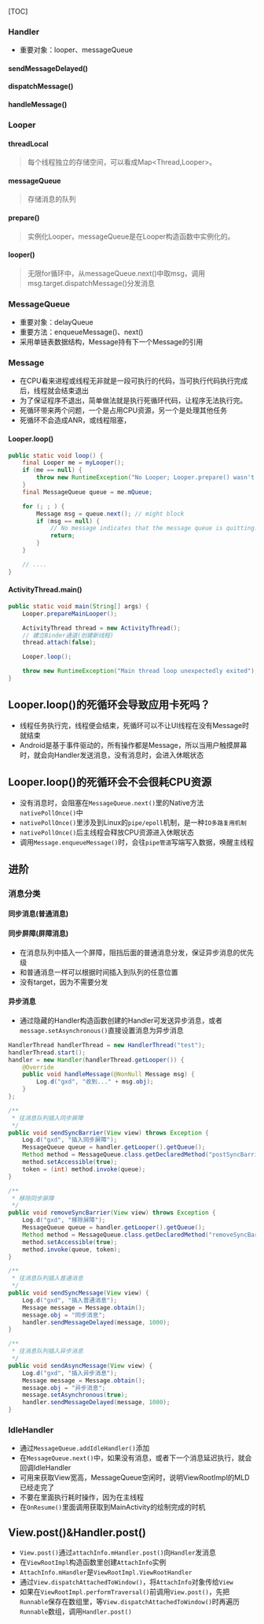 
[TOC]

### Handler
* 重要对象：looper、messageQueue
#### sendMessageDelayed()
#### dispatchMessage()
#### handleMessage()

### Looper
#### threadLocal
> 每个线程独立的存储空间，可以看成Map<Thread,Looper>。

#### messageQueue
> 存储消息的队列

#### prepare()
> 实例化Looper，messageQueue是在Looper构造函数中实例化的。

#### looper()
> 无限for循环中，从messageQueue.next()中取msg，调用msg.target.dispatchMessage()分发消息

### MessageQueue
* 重要对象：delayQueue
* 重要方法：enqueueMessage()、next()
* 采用单链表数据结构，Message持有下一个Message的引用
### Message

* 在CPU看来进程或线程无非就是一段可执行的代码，当可执行代码执行完成后，线程就会结束退出
* 为了保证程序不退出，简单做法就是执行死循环代码，让程序无法执行完。
* 死循环带来两个问题，一个是占用CPU资源，另一个是处理其他任务
* 死循环不会造成ANR，或线程阻塞，

#### Looper.loop()
```java
public static void loop() {
    final Looper me = myLooper();
    if (me == null) {
        throw new RuntimeException("No Looper; Looper.prepare() wasn't called on this thread.");
    }
    final MessageQueue queue = me.mQueue;

    for (; ; ) {
        Message msg = queue.next(); // might block
        if (msg == null) {
            // No message indicates that the message queue is quitting.
            return;
        }
    }

    // ....
}
```

#### ActivityThread.main()
```java
public static void main(String[] args) {
    Looper.prepareMainLooper();

    ActivityThread thread = new ActivityThread();
    // 建立Binder通道(创建新线程)
    thread.attach(false);

    Looper.loop();

    throw new RuntimeException("Main thread loop unexpectedly exited");
}
```

## Looper.loop()的死循环会导致应用卡死吗？
* 线程任务执行完，线程便会结束，死循环可以不让UI线程在没有Message时就结束
* Android是基于事件驱动的，所有操作都是Message，所以当用户触摸屏幕时，就会向Handler发送消息，没有消息时，会进入休眠状态

## Looper.loop()的死循环会不会很耗CPU资源
* 没有消息时，会阻塞在`MessageQueue.next()`里的Native方法`nativePollOnce()`中
* `nativePollOnce()`里涉及到Linux的`pipe/epoll`机制，是一种`IO多路复用机制`
* `nativePollOnce()`后主线程会释放CPU资源进入休眠状态
* 调用`Message.enqueueMessage()`时，会往`pipe管道`写端写入数据，唤醒主线程

## 进阶
### 消息分类
#### 同步消息(普通消息)
#### 同步屏障(屏障消息)
* 在消息队列中插入一个屏障，阻挡后面的普通消息分发，保证异步消息的优先级
* 和普通消息一样可以根据时间插入到队列的任意位置
* 没有target，因为不需要分发

#### 异步消息
* 通过隐藏的Handler构造函数创建的Handler可发送异步消息，或者`message.setAsynchronous()`直接设置消息为异步消息

```java
HandlerThread handlerThread = new HandlerThread("test");
handlerThread.start();
handler = new Handler(handlerThread.getLooper()) {
    @Override
    public void handleMessage(@NonNull Message msg) {
        Log.d("gxd", "收到..." + msg.obj);
    }
};

/**
 * 往消息队列插入同步屏障
 */
public void sendSyncBarrier(View view) throws Exception {
    Log.d("gxd", "插入同步屏障");
    MessageQueue queue = handler.getLooper().getQueue();
    Method method = MessageQueue.class.getDeclaredMethod("postSyncBarrier");
    method.setAccessible(true);
    token = (int) method.invoke(queue);
}

/**
 * 移除同步屏障
 */
public void removeSyncBarrier(View view) throws Exception {
    Log.d("gxd", "移除屏障");
    MessageQueue queue = handler.getLooper().getQueue();
    Method method = MessageQueue.class.getDeclaredMethod("removeSyncBarrier", int.class);
    method.setAccessible(true);
    method.invoke(queue, token);
}

/**
 * 往消息队列插入普通消息
 */
public void sendSyncMessage(View view) {
    Log.d("gxd", "插入普通消息");
    Message message = Message.obtain();
    message.obj = "同步消息";
    handler.sendMessageDelayed(message, 1000);
}

/**
 * 往消息队列插入异步消息
 */
public void sendAsyncMessage(View view) {
    Log.d("gxd", "插入异步消息");
    Message message = Message.obtain();
    message.obj = "异步消息";
    message.setAsynchronous(true);
    handler.sendMessageDelayed(message, 1000);
}
```

### IdleHandler
* 通过`MessageQueue.addIdleHandler()`添加
* 在`MessageQueue.next()`中，如果没有消息，或者下一个消息延迟执行，就会回调IdleHandler
* 可用来获取View宽高，MessageQueue空闲时，说明ViewRootImpl的MLD已经走完了
* 不要在里面执行耗时操作，因为在主线程
* 在`OnResume()`里面调用获取到MainActivity的绘制完成的时机

## View.post()&Handler.post()
* `View.post()`通过`attachInfo.mHandler.post()`向`Handler`发消息
* 在`ViewRootImpl`构造函数里创建`AttachInfo`实例
* `AttachInfo.mHandler`是`ViewRootImpl.ViewRootHandler`
* 通过`View.dispatchAttachedToWindow()`，将`AttachInfo`对象传给`View`
* 如果在`ViewRootImpl.performTraversal()`前调用`View.post()`，先把`Runnable`保存在数组里，等`View.dispatchAttachedToWindow()`时再遍历`Runnable`数组，调用`Handler.post()`
